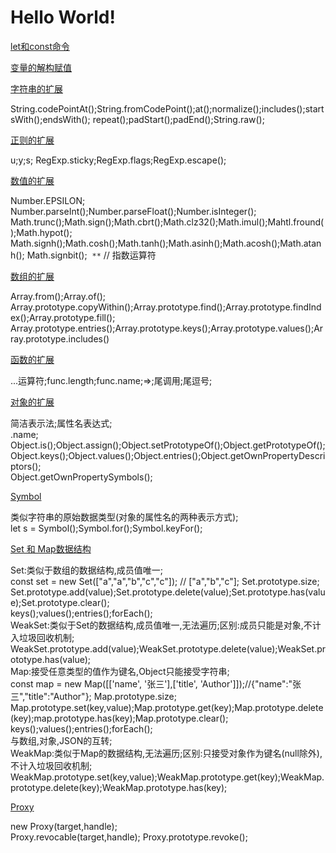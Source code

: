 # Hello World!

[let和const命令](https://github.com/luoleiself/summary/blob/master/ECMAScript6/letAndconst.js)
 
[变量的解构赋值](https://github.com/luoleiself/summary/blob/master/ECMAScript6/variableDeconstruct.js)

[字符串的扩展](https://github.com/luoleiself/summary/blob/master/ECMAScript6/stringExpand.js)

  String.codePointAt();String.fromCodePoint();at();normalize();includes();startsWith();endsWith();
  repeat();padStart();padEnd();String.raw();

[正则的扩展](https://github.com/luoleiself/summary/blob/master/ECMAScript6/regexpExpand.js)

  u;y;s;
  RegExp.sticky;RegExp.flags;RegExp.escape();

[数值的扩展](https://github.com/luoleiself/summary/blob/master/ECMAScript6/numberExpand.js)
  
  Number.EPSILON;  
  Number.parseInt();Number.parseFloat();Number.isInteger();
  Math.trunc();Math.sign();Math.cbrt();Math.clz32();Math.imul();Mahtl.fround();Math.hypot();
  Math.signh();Math.cosh();Math.tanh();Math.asinh();Math.acosh();Math.atanh();
  Math.signbit();
  ```**``` // 指数运算符
  
[数组的扩展](https://github.com/luoleiself/summary/blob/master/ECMAScript6/arrayExpand.js)

 Array.from();Array.of();  
 Array.prototype.copyWithin();Array.prototype.find();Array.prototype.findIndex();Array.prototype.fill();
 Array.prototype.entries();Array.prototype.keys();Array.prototype.values();Array.prototype.includes()

[函数的扩展](https://github.com/luoleiself/summary/blob/master/ECMAScript6/funcExpand.js)

 ...运算符;func.length;func.name;=>;尾调用;尾逗号;

[对象的扩展](https://github.com/luoleiself/summary/blob/master/ECMAScript6/objectExpand.js)

 简洁表示法;属性名表达式;  
 .name;  
 Object.is();Object.assign();Object.setPrototypeOf();Object.getPrototypeOf();  
 Object.keys();Object.values();Object.entries();Object.getOwnPropertyDescriptors();  
 Object.getOwnPropertySymbols();

[Symbol](https://github.com/luoleiself/summary/blob/master/ECMAScript6/symbol.js)

 类似字符串的原始数据类型(对象的属性名的两种表示方式);  
 let s = Symbol();Symbol.for();Symbol.keyFor();

[Set 和 Map数据结构](https://github.com/luoleiself/summary/blob/master/ECMAScript6/SetAndMap.js)

 Set:类似于数组的数据结构,成员值唯一;  
 const set = new Set(["a","a","b","c","c"]); // ["a","b","c"];
 Set.prototype.size;
 Set.prototype.add(value);Set.prototype.delete(value);Set.prototype.has(value);Set.prototype.clear();  
 keys();values();entries();forEach();  
 WeakSet:类似于Set的数据结构,成员值唯一,无法遍历;区别:成员只能是对象,不计入垃圾回收机制;    
 WeakSet.prototype.add(value);WeakSet.prototype.delete(value);WeakSet.prototype.has(value);  
 Map:接受任意类型的值作为键名,Object只能接受字符串;  
 const map = new Map([['name', '张三'],['title', 'Author']]);//{"name":"张三","title":"Author"};
 Map.prototype.size;  
 Map.prototype.set(key,value);Map.prototype.get(key);Map.prototype.delete(key);map.prototype.has(key);Map.prototype.clear();  
 keys();values();entries();forEach();  
 与数组,对象,JSON的互转;  
 WeakMap:类似于Map的数据结构,无法遍历;区别:只接受对象作为键名(null除外),不计入垃圾回收机制;  
 WeakMap.prototype.set(key,value);WeakMap.prototype.get(key);WeakMap.prototype.delete(key);WeakMap.prototype.has(key);
 
[Proxy](https://github.com/luoleiself/summary/blob/master/ECMAScript6/proxy.js)

new Proxy(target,handle);  
Proxy.revocable(target,handle); Proxy.prototype.revoke();
